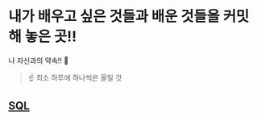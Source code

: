 # 내가 배우고 싶은 것들과 배운 것들을 커밋 해 놓은 곳!!
 
나 자신과의 약속!! 🤙
>☝ 최소 하루에 하나씩은 올릴 것

## [SQL](https://github.com/kto328/Today-I-Learned/tree/main/SQL_Grammar)


    